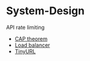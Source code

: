 # System-Design

API rate limiting
* [CAP theorem](https://github.com/zhouchenyu000/System-Design/tree/main/CAP-theorem)  
* [Load balancer](https://github.com/zhouchenyu000/System-Design/tree/main/Load-balancer)  
* [TinyURL](https://github.com/zhouchenyu000/System-Design/TinyURL)  

